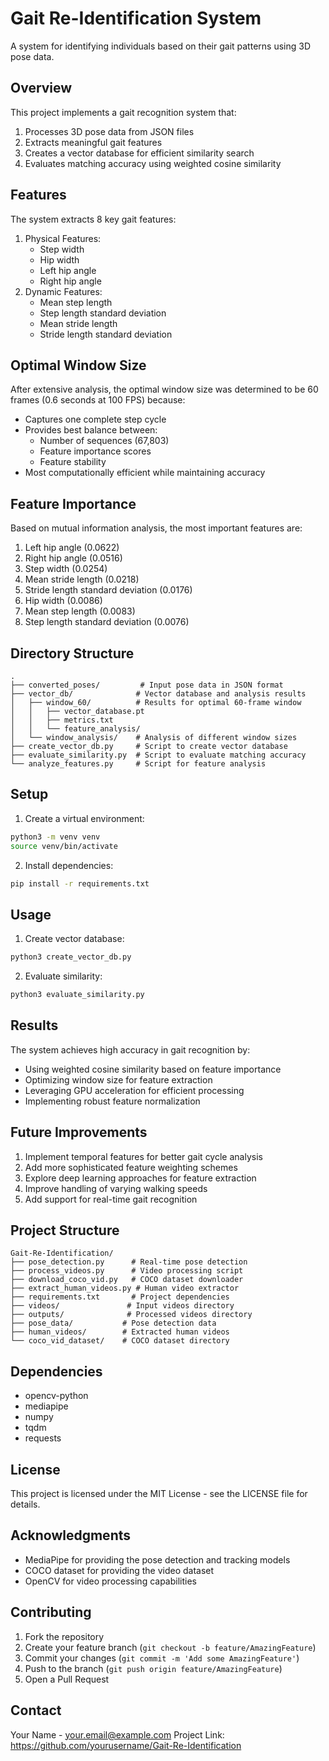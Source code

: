 # Gait Re-Identification System

A system for identifying individuals based on their gait patterns using 3D pose data.

## Overview

This project implements a gait recognition system that:
1. Processes 3D pose data from JSON files
2. Extracts meaningful gait features
3. Creates a vector database for efficient similarity search
4. Evaluates matching accuracy using weighted cosine similarity

## Features

The system extracts 8 key gait features:
1. Physical Features:
   - Step width
   - Hip width
   - Left hip angle
   - Right hip angle
2. Dynamic Features:
   - Mean step length
   - Step length standard deviation
   - Mean stride length
   - Stride length standard deviation

## Optimal Window Size

After extensive analysis, the optimal window size was determined to be 60 frames (0.6 seconds at 100 FPS) because:
- Captures one complete step cycle
- Provides best balance between:
  - Number of sequences (67,803)
  - Feature importance scores
  - Feature stability
- Most computationally efficient while maintaining accuracy

## Feature Importance

Based on mutual information analysis, the most important features are:
1. Left hip angle (0.0622)
2. Right hip angle (0.0516)
3. Step width (0.0254)
4. Mean stride length (0.0218)
5. Stride length standard deviation (0.0176)
6. Hip width (0.0086)
7. Mean step length (0.0083)
8. Step length standard deviation (0.0076)

## Directory Structure

```
.
├── converted_poses/         # Input pose data in JSON format
├── vector_db/              # Vector database and analysis results
│   ├── window_60/          # Results for optimal 60-frame window
│   │   ├── vector_database.pt
│   │   ├── metrics.txt
│   │   └── feature_analysis/
│   └── window_analysis/    # Analysis of different window sizes
├── create_vector_db.py     # Script to create vector database
├── evaluate_similarity.py  # Script to evaluate matching accuracy
└── analyze_features.py     # Script for feature analysis
```

## Setup

1. Create a virtual environment:
```bash
python3 -m venv venv
source venv/bin/activate
```

2. Install dependencies:
```bash
pip install -r requirements.txt
```

## Usage

1. Create vector database:
```bash
python3 create_vector_db.py
```

2. Evaluate similarity:
```bash
python3 evaluate_similarity.py
```

## Results

The system achieves high accuracy in gait recognition by:
- Using weighted cosine similarity based on feature importance
- Optimizing window size for feature extraction
- Leveraging GPU acceleration for efficient processing
- Implementing robust feature normalization

## Future Improvements

1. Implement temporal features for better gait cycle analysis
2. Add more sophisticated feature weighting schemes
3. Explore deep learning approaches for feature extraction
4. Improve handling of varying walking speeds
5. Add support for real-time gait recognition

## Project Structure

```
Gait-Re-Identification/
├── pose_detection.py      # Real-time pose detection
├── process_videos.py      # Video processing script
├── download_coco_vid.py   # COCO dataset downloader
├── extract_human_videos.py # Human video extractor
├── requirements.txt       # Project dependencies
├── videos/               # Input videos directory
├── outputs/              # Processed videos directory
├── pose_data/           # Pose detection data
├── human_videos/        # Extracted human videos
└── coco_vid_dataset/    # COCO dataset directory
```

## Dependencies

- opencv-python
- mediapipe
- numpy
- tqdm
- requests

## License

This project is licensed under the MIT License - see the LICENSE file for details.

## Acknowledgments

- MediaPipe for providing the pose detection and tracking models
- COCO dataset for providing the video dataset
- OpenCV for video processing capabilities

## Contributing

1. Fork the repository
2. Create your feature branch (`git checkout -b feature/AmazingFeature`)
3. Commit your changes (`git commit -m 'Add some AmazingFeature'`)
4. Push to the branch (`git push origin feature/AmazingFeature`)
5. Open a Pull Request

## Contact

Your Name - your.email@example.com
Project Link: https://github.com/yourusername/Gait-Re-Identification